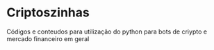 # Criptoszinhas
 Códigos e conteudos para utilização do python para bots de criypto e mercado financeiro em geral

